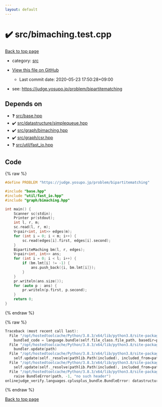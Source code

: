 ```yaml
---
layout: default
---
```


<!-- mathjax config similar to math.stackexchange -->
<script type="text/javascript" async
  src="https://cdnjs.cloudflare.com/ajax/libs/mathjax/2.7.5/MathJax.js?config=TeX-MML-AM_CHTML">
</script>
<script type="text/x-mathjax-config">
  MathJax.Hub.Config({
    TeX: { equationNumbers: { autoNumber: "AMS" }},
    tex2jax: {
      inlineMath: [ ['$','$'] ],
      processEscapes: true
    },
    "HTML-CSS": { matchFontHeight: false },
    displayAlign: "left",
    displayIndent: "2em"
  });
</script>

<script type="text/javascript" src="https://cdnjs.cloudflare.com/ajax/libs/jquery/3.4.1/jquery.min.js"></script>
<script src="https://cdn.jsdelivr.net/npm/jquery-balloon-js@1.1.2/jquery.balloon.min.js" integrity="sha256-ZEYs9VrgAeNuPvs15E39OsyOJaIkXEEt10fzxJ20+2I=" crossorigin="anonymous"></script>
<script type="text/javascript" src="../../assets/js/copy-button.js"></script>
<link rel="stylesheet" href="../../assets/css/copy-button.css" />


# :heavy_check_mark: src/bimaching.test.cpp

<a href="../../index.html">Back to top page</a>

* category: <a href="../../index.html#25d902c24283ab8cfbac54dfa101ad31">src</a>
* <a href="{{ site.github.repository_url }}/blob/master/src/bimaching.test.cpp">View this file on GitHub</a>
    - Last commit date: 2020-05-23 17:50:28+09:00


* see: <a href="https://judge.yosupo.jp/problem/bipartitematching">https://judge.yosupo.jp/problem/bipartitematching</a>


## Depends on

* :question: <a href="../../library/src/base.hpp.html">src/base.hpp</a>
* :heavy_check_mark: <a href="../../library/src/datastructure/simplequeue.hpp.html">src/datastructure/simplequeue.hpp</a>
* :heavy_check_mark: <a href="../../library/src/graph/bimaching.hpp.html">src/graph/bimaching.hpp</a>
* :heavy_check_mark: <a href="../../library/src/graph/csr.hpp.html">src/graph/csr.hpp</a>
* :question: <a href="../../library/src/util/fast_io.hpp.html">src/util/fast_io.hpp</a>


## Code

<a id="unbundled"></a>
{% raw %}
```cpp
#define PROBLEM "https://judge.yosupo.jp/problem/bipartitematching"

#include "base.hpp"
#include "util/fast_io.hpp"
#include "graph/bimaching.hpp"

int main() {
    Scanner sc(stdin);
    Printer pr(stdout);
    int l, r, m;
    sc.read(l, r, m);
    V<pair<int, int>> edges(m);
    for (int i = 0; i < m; i++) {
        sc.read(edges[i].first, edges[i].second);
    }
    BipartiteMaching bm(l, r, edges);
    V<pair<int, int>> ans;
    for (int i = 0; i < l; i++) {
        if (bm.lmt[i] != -1) {
            ans.push_back({i, bm.lmt[i]});
        }
    }
    pr.writeln(ans.size());
    for (auto p : ans) {
        pr.writeln(p.first, p.second);
    }
    return 0;
}

```
{% endraw %}

<a id="bundled"></a>
{% raw %}
```cpp
Traceback (most recent call last):
  File "/opt/hostedtoolcache/Python/3.8.3/x64/lib/python3.8/site-packages/onlinejudge_verify/docs.py", line 349, in write_contents
    bundled_code = language.bundle(self.file_class.file_path, basedir=pathlib.Path.cwd())
  File "/opt/hostedtoolcache/Python/3.8.3/x64/lib/python3.8/site-packages/onlinejudge_verify/languages/cplusplus.py", line 172, in bundle
    bundler.update(path)
  File "/opt/hostedtoolcache/Python/3.8.3/x64/lib/python3.8/site-packages/onlinejudge_verify/languages/cplusplus_bundle.py", line 282, in update
    self.update(self._resolve(pathlib.Path(included), included_from=path))
  File "/opt/hostedtoolcache/Python/3.8.3/x64/lib/python3.8/site-packages/onlinejudge_verify/languages/cplusplus_bundle.py", line 282, in update
    self.update(self._resolve(pathlib.Path(included), included_from=path))
  File "/opt/hostedtoolcache/Python/3.8.3/x64/lib/python3.8/site-packages/onlinejudge_verify/languages/cplusplus_bundle.py", line 162, in _resolve
    raise BundleError(path, -1, "no such header")
onlinejudge_verify.languages.cplusplus_bundle.BundleError: datastructure/simplequeue.hpp: line -1: no such header

```
{% endraw %}

<a href="../../index.html">Back to top page</a>

